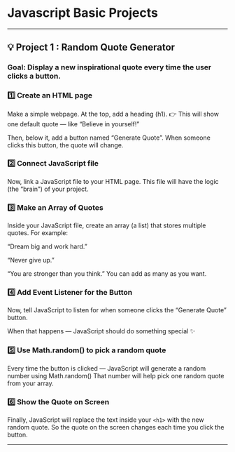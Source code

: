 # Javascript Basic Projects 
---
## 💡 Project 1 : Random Quote Generator

### Goal: Display a new inspirational quote every time the user clicks a button.


### 1️⃣ Create an HTML page

Make a simple webpage.
At the top, add a heading (h1).
👉 This will show one default quote — like “Believe in yourself!”

Then, below it, add a button named “Generate Quote”.
When someone clicks this button, the quote will change.

### 2️⃣ Connect JavaScript file

Now, link a JavaScript file to your HTML page.
This file will have the logic (the “brain”) of your project.

### 3️⃣ Make an Array of Quotes

Inside your JavaScript file, create an array (a list) that stores multiple quotes.
For example:

“Dream big and work hard.”

“Never give up.”

“You are stronger than you think.”
You can add as many as you want.

### 4️⃣ Add Event Listener for the Button

Now, tell JavaScript to listen for when someone clicks the “Generate Quote” button.

When that happens —
JavaScript should do something special ✨

### 5️⃣ Use Math.random() to pick a random quote

Every time the button is clicked —
JavaScript will generate a random number using Math.random()
That number will help pick one random quote from your array.

### 6️⃣ Show the Quote on Screen

Finally, JavaScript will replace the text inside your `<h1>` with the new random quote.
So the quote on the screen changes each time you click the button. 


---
